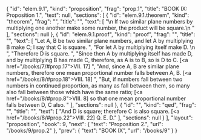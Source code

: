 {
  "id": "elem.9.1",
  "kind": "proposition",
  "frag": "prop.1",
  "title": "BOOK IX: Proposition 1.",
  "text": null,
  "sections": [
    {
      "id": "elem.9.1.theorem",
      "kind": "theorem",
      "frag": "",
      "title": "",
      "text": [
        "\n       If two similar plane numbers by multiplying one another make some number, the product will be square.\n      "
      ],
      "sections": null
    },
    {
      "id": "elem.9.1.proof",
      "kind": "proof",
      "frag": "",
      "title": "",
      "text": [
        "Let A, B be two similar plane numbers, and let A by multiplying B make C; I say that C is square. ",
        "For let A by multiplying itself make D. \n      ",
        "Therefore D is square. ",
        "Since then A by multiplying itself has made D, and by multiplying B has made C, therefore, as A is to B, so is D to C. [<a href=\"/books/7/#prop.17\">VII. 17</a>] ",
        "And, since A, B are similar plane numbers, therefore one mean proportional number falls between A, B. [<a href=\"/books/8/#prop.18\">VIII. 18</a>] ",
        "But, if numbers fall between two numbers in continued proportion, as many as fall between them, so many also fall between those which have the same ratio; [<a href=\"/books/8/#prop.8\">VIII. 8</a>] so that one mean proportional number falls between D, C also. "
      ],
      "sections": null
    },
    {
      "id": "",
      "kind": "qed",
      "frag": "",
      "title": "",
      "text": [
        "And D is square; therefore C is also square. [<a href=\"/books/8/#prop.22\">VIII. 22</a>] Q. E. D."
      ],
      "sections": null
    }
  ],
  "layout": "proposition",
  "book": 9,
  "next": {
    "text": "Proposition 2.",
    "url": "/books/9/prop.2"
  },
  "prev": {
    "text": "BOOK IX",
    "url": "/books/9"
  }
}
